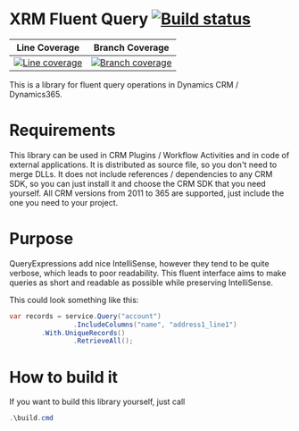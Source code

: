 # XRM Fluent Query [![Build status](https://ci.appveyor.com/api/projects/status/x0o7dqnhnwi2i8bk?svg=true)](https://ci.appveyor.com/project/DigitalFlow/xrm-fluent-query)

|Line Coverage|Branch Coverage|
|-----|-----------------|
|[![Line coverage](https://cdn.rawgit.com/digitalflow/xrm-fluent-query/master/reports/badge_linecoverage.svg)](https://cdn.rawgit.com/digitalflow/xrm-fluent-query/master/reports/index.htm)|[![Branch coverage](https://cdn.rawgit.com/digitalflow/xrm-fluent-query/master/reports/badge_branchcoverage.svg)](https://cdn.rawgit.com/digitalflow/xrm-fluent-query/master/reports/index.htm)|

This is a library for fluent query operations in Dynamics CRM / Dynamics365.

# Requirements
This library can be used in CRM Plugins / Workflow Activities and in code of external applications. It is distributed as source file, so you don't need to merge DLLs.
It does not include references / dependencies to any CRM SDK, so you can just install it and choose the CRM SDK that you need yourself.
All CRM versions from 2011 to 365 are supported, just include the one you need to your project.

# Purpose
QueryExpressions add nice IntelliSense, however they tend to be quite verbose, which leads to poor readability.
This fluent interface aims to make queries as short and readable as possible while preserving IntelliSense.

This could look something like this:
```C#
var records = service.Query("account")
                .IncludeColumns("name", "address1_line1")
		.With.UniqueRecords()
                .RetrieveAll();
```

# How to build it
If you want to build this library yourself, just call 

```PowerShell
.\build.cmd
```
